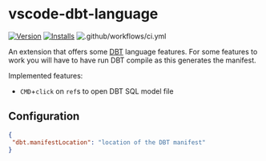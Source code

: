 # vscode-dbt-language

[![Version](https://vsmarketplacebadge.apphb.com/version/dorzey.vscode-dbt-language.svg)](https://marketplace.visualstudio.com/items?itemName=dorzey.vscode-dbt-language) [![Installs](https://vsmarketplacebadge.apphb.com/installs-short/dorzey.vscode-dbt-language.svg)](https://marketplace.visualstudio.com/items?itemName=dorzey.vscode-dbt-language) ![.github/workflows/ci.yml](https://github.com/dorzey/vscode-dbt-language/workflows/.github/workflows/ci.yml/badge.svg)

An extension that offers some [DBT](https://www.getdbt.com/) language features. For some features to work you will have to have run DBT compile as this generates the manifest.

Implemented features:

- `CMD`+`click` on `ref`s to open DBT SQL model file

## Configuration

```json
{
 "dbt.manifestLocation": "location of the DBT manifest"
}
```

